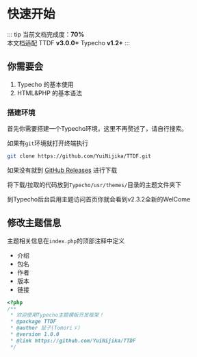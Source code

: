 # 快速开始

::: tip
当前文档完成度：**70%**  
本文档适配 TTDF **v3.0.0+** Typecho **v1.2+**
:::

## 你需要会

1. Typecho 的基本使用
2. HTML&PHP 的基本语法

### 搭建环境

首先你需要搭建一个Typecho环境，这里不再赘述了，请自行搜索。

如果有`git`环境就打开终端执行
```bash
git clone https://github.com/YuiNijika/TTDF.git
```

如果没有就到 [GitHub Releases](https://github.com/YuiNijika/TTDF/releases) 进行下载

将下载/拉取的代码放到`Typecho/usr/themes/`目录的主题文件夹下

到Typecho后台启用主题访问首页你就会看到v2.3.2全新的WelCome

## 修改主题信息

主题相关信息在`index.php`的顶部注释中定义

 - 介绍
 - 包名
 - 作者
 - 版本
 - 链接

```php
<?php
/**
 * 欢迎使用Typecho主题模板开发框架！
 * @package TTDF
 * @author 鼠子(Tomoriゞ)
 * @version 1.0.0
 * @link https://github.com/YuiNijika/TTDF
 */
```